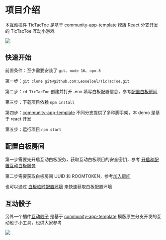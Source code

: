 # 项目介绍

本互动插件 TicTacToe 是基于 [community-app-template](https://github.com/netless-io/community-app-template) 模版 React 分支开发的 TicTacToe 互动小游戏

![](https://netless-docs.oss-cn-hangzhou.aliyuncs.com/Leo/TicTacToe.gif)
## 快速开始
前置条件：至少需要安装了 `git`、`node 16`、`npm 8`

第一步：`git clone git@github.com:Leooeloel/TicTacToe.git`

第二步：`cd TicTacToe` 创建并打开 .env 填写白板配置信息，参考[配置白板房间](https://github.com/Leooeloel/TicTacToe/tree/react#%E9%85%8D%E7%BD%AE%E7%99%BD%E6%9D%BF%E6%88%BF%E9%97%B4)

第三步：下载项目依赖 `npm install`

第四步：[community-app-template](https://github.com/netless-io/community-app-template) 不同分支提供了多种脚手架，本 demo 是基于 react 开发

第五步：运行项目 `npm start`



## 配置白板房间
 
 第一步需要先开启互动白板服务，获取互动白板项目的安全密钥，参考 [开启和配置互动白板服务](https://docs.agora.io/cn/whiteboard/enable_whiteboard?platform=Web)

第二步需要获取白板房间 UUID 和 ROOMTOKEN，参考[加入房间](https://docs.agora.io/cn/whiteboard/join_whiteboard_room_web)

也可以通过 [白板临时配置环境](https://workshop.netless.link) 来快速获取白板配置环境

## 互动骰子 

另外一个插件[互动骰子](https://github.com/Leooeloel/dice) 是基于 [community-app-template](https://github.com/netless-io/community-app-template) 模版原生分支开发的互动骰子小工具，也供大家参考

![](https://netless-docs.oss-cn-hangzhou.aliyuncs.com/Leo/dice.gif)
